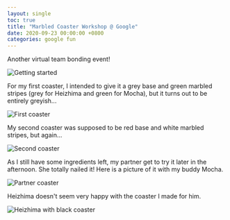 ```yaml
---
layout: single
toc: true
title: "Marbled Coaster Workshop @ Google"
date: 2020-09-23 00:00:00 +0800
categories: google fun
---
```


Another virtual team bonding event!

![Getting started](./assets/2020-09-23-marbled-coaster-workshop/PXL_20200923_065847896.jpg)

For my first coaster, I intended to give it a grey base and green marbled stripes (grey for Heizhima and green for Mocha), but it turns out to be entirely greyish...

![First coaster](./assets/2020-09-23-marbled-coaster-workshop/PXL_20200923_075101345.jpg)

My second coaster was supposed to be red base and white marbled stripes, but again...

![Second coaster](.assets/2020-09-23-marbled-coaster-workshop/PXL_20200923_081740624.jpg)

As I still have some ingredients left, my partner get to try it later in the afternoon. She totally nailed it! Here is a picture of it with my buddy Mocha.

![Partner coaster](./assets/2020-09-23-marbled-coaster-workshop/PXL_20200923_135540914.jpg)

Heizhima doesn't seem very happy with the coaster I made for him.

![Heizhima with black coaster](./assets/2020-09-23-marbled-coaster-workshop/PXL_20200923_081514563.jpg)
